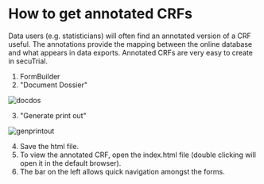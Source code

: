 # How to get annotated CRFs

Data users (e.g. statisticians) will often find an annotated version of a CRF useful. The annotations provide the mapping between the online database and what appears in data exports. Annotated CRFs are very easy to create in secuTrial.

1. FormBuilder
2. "Document Dossier"

![docdos](https://github.com/SwissClinicalTrialOrganisation/DM_secuTrial_recipes/blob/master/annotated_crfs/fig/docdos0.png "docdos")

3. "Generate print out"

![genprintout](https://github.com/SwissClinicalTrialOrganisation/DM_secuTrial_recipes/blob/master/annotated_crfs/fig/docdos.png "genprintout")

4. Save the html file.
5. To view the annotated CRF, open the index.html file (double clicking will open it in the default browser).
6. The bar on the left allows quick navigation amongst the forms.


